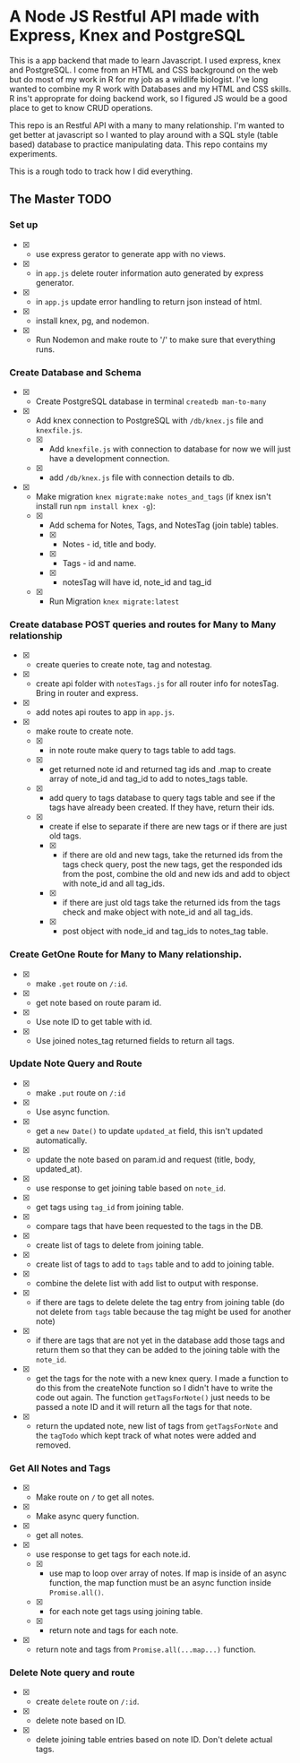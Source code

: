 # A Node JS Restful API made with Express, Knex and PostgreSQL
This is a app backend that made to learn Javascript.  I used express, knex and PostgreSQL.  I come from an HTML and CSS background on the web but do most of my work in R for my job as a wildlife biologist. I've long wanted to combine my R work with Databases and my HTML and CSS skills. R ins't approprate for doing backend work, so I figured JS would be a good place to get to know CRUD operations. 

This repo is an Restful API with a many to many relationship. I'm wanted to get better at javascript so I wanted to play around with a SQL style (table based) database to practice manipulating data.  This repo contains my experiments. 

This is a rough todo to track how I did everything. 

## The Master TODO
### Set up
- [x] - use express gerator to generate app with no views. 
- [x] - in `app.js` delete router information auto generated by express generator. 
- [x] - in `app.js` update error handling to return json instead of html. 
- [x] - install knex, pg, and nodemon. 
- [x] - Run Nodemon and make route to '/' to make sure that everything runs. 

### Create Database and Schema
- [x] - Create PostgreSQL database in terminal `createdb man-to-many`
- [x] - Add knex connection to PostgreSQL with `/db/knex.js` file and `knexfile.js`. 
  - [x] - Add `knexfile.js` with connection to database for now we will just have a development connection.
  - [x] - add `/db/knex.js` file with connection details to db. 
- [x] - Make migration `knex migrate:make notes_and_tags` (if knex isn't install run `npm install knex -g`): 
  - [x] - Add schema for Notes, Tags, and NotesTag (join table) tables. 
    - [x] - Notes - id, title and body.
    - [x] - Tags - id and name. 
    - [x] - notesTag will have id, note_id and tag_id
  - [x] - Run Migration `knex migrate:latest`

### Create database POST queries and routes for Many to Many relationship
- [x] - create queries to create note, tag and notestag.
- [x] - create api folder with `notesTags.js` for all router info for notesTag. Bring in router and express. 
- [x] - add notes api routes to app in `app.js`. 
- [x] - make route to create note. 
  - [x] - in note route make query to tags table to add tags. 
  - [x] - get returned note id and returned tag ids and .map to create array of note_id and tag_id to add to notes_tags table. 
  - [x] - add query to tags database to query tags table and see if the tags have already been created.  If they have, return their ids. 
  - [x] - create if else to separate if there are new tags or if there are just old tags. 
    - [x] - if there are old and new tags, take the returned ids from the tags check query, post the new tags, get the responded ids from the post, combine the old and new ids and add to object with note_id and all tag_ids. 
    - [x] - if there are just old tags take the returned ids from the tags check and make object with note_id and all tag_ids. 
    - [x] - post object with node_id and tag_ids to notes_tag table. 

### Create GetOne Route for Many to Many relationship.
- [x] - make `.get` route on `/:id`. 
- [x] - get note based on route param id. 
- [x] - Use note ID to get table with id.  
- [x] - Use joined notes_tag returned fields to return all tags. 

### Update Note Query and Route
- [x] - make `.put` route on `/:id`
- [x] - Use async function.
- [x] - get a `new Date()` to update `updated_at` field, this isn't updated automatically. 
- [x] - update the note based on param.id and request (title, body, updated_at).
- [x] - use response to get joining table based on `note_id`.
- [x] - get tags using `tag_id` from joining table.
- [x] - compare tags that have been requested to the tags in the DB.  
- [x] - create list of tags to delete from joining table.
- [x] - create list of tags to add to `tags` table and to add to joining table. 
- [x] - combine the delete list with add list to output with response. 
- [x] - if there are tags to delete delete the tag entry from joining table (do not delete from `tags` table because the tag might be used for another note)
- [x] - if there are tags that are not yet in the database add those tags and return them so that they can be added to the joining table with the `note_id`.
- [x] - get the tags for the note with a new knex query.  I made a function to do this from the createNote function so I didn't have to write the code out again.  The function `getTagsForNote()` just needs to be passed a note ID and it will return all the tags for that note. 
- [x] - return the updated note, new list of tags from `getTagsForNote` and the `tagTodo` which kept track of what notes were added and removed. 

### Get All Notes and Tags
- [x] - Make route on `/` to get all notes. 
- [x] - Make async query function.
- [x] - get all notes.
- [x] - use response to get tags for each note.id. 
  - [x] - use map to loop over array of notes. If map is inside of an async function, the map function must be an async function inside `Promise.all()`.  
  - [x] - for each note get tags using joining table. 
  - [x] - return note and tags for each note. 
- [x] - return note and tags from `Promise.all(...map...)` function.

### Delete Note query and route
- [x] - create `delete` route on `/:id`. 
- [x] - delete note based on ID.
- [x] - delete joining table entries based on note ID. Don't delete actual tags. 

